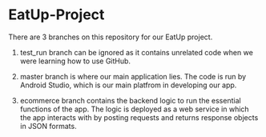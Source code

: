 # EatUp-Project

There are 3 branches on this repository for our EatUp project. 

1. test_run branch can be ignored as it contains unrelated code when we were learning how to use GitHub. 

2. master branch is where our main application lies. The code is run by Android Studio, which is our main platfrom in developing our app.

3. ecommerce branch contains the backend logic to run the essential functions of the app. The logic is deployed as a web service in which the app interacts with by posting requests and returns response objects in JSON formats. 
